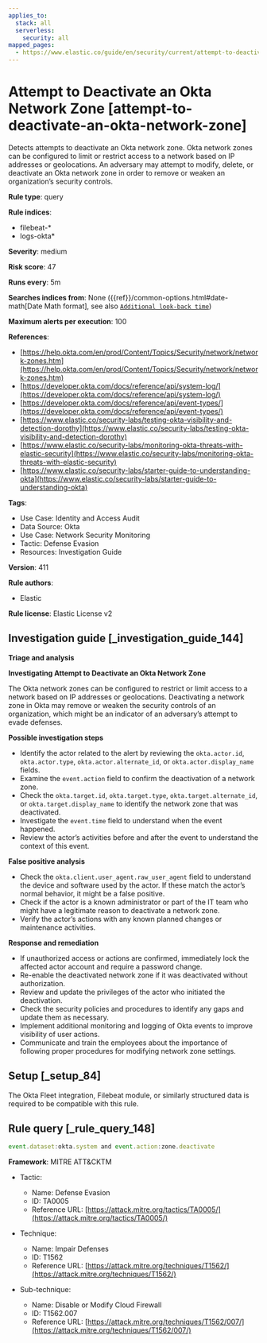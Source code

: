 ```yaml
---
applies_to:
  stack: all
  serverless:
    security: all
mapped_pages:
  - https://www.elastic.co/guide/en/security/current/attempt-to-deactivate-an-okta-network-zone.html
---
```


# Attempt to Deactivate an Okta Network Zone [attempt-to-deactivate-an-okta-network-zone]

Detects attempts to deactivate an Okta network zone. Okta network zones can be configured to limit or restrict access to a network based on IP addresses or geolocations. An adversary may attempt to modify, delete, or deactivate an Okta network zone in order to remove or weaken an organization’s security controls.

**Rule type**: query

**Rule indices**:

* filebeat-*
* logs-okta*

**Severity**: medium

**Risk score**: 47

**Runs every**: 5m

**Searches indices from**: None ({{ref}}/common-options.html#date-math[Date Math format], see also [`Additional look-back time`](docs-content://solutions/security/detect-and-alert/create-detection-rule.md#rule-schedule))

**Maximum alerts per execution**: 100

**References**:

* [https://help.okta.com/en/prod/Content/Topics/Security/network/network-zones.htm](https://help.okta.com/en/prod/Content/Topics/Security/network/network-zones.htm)
* [https://developer.okta.com/docs/reference/api/system-log/](https://developer.okta.com/docs/reference/api/system-log/)
* [https://developer.okta.com/docs/reference/api/event-types/](https://developer.okta.com/docs/reference/api/event-types/)
* [https://www.elastic.co/security-labs/testing-okta-visibility-and-detection-dorothy](https://www.elastic.co/security-labs/testing-okta-visibility-and-detection-dorothy)
* [https://www.elastic.co/security-labs/monitoring-okta-threats-with-elastic-security](https://www.elastic.co/security-labs/monitoring-okta-threats-with-elastic-security)
* [https://www.elastic.co/security-labs/starter-guide-to-understanding-okta](https://www.elastic.co/security-labs/starter-guide-to-understanding-okta)

**Tags**:

* Use Case: Identity and Access Audit
* Data Source: Okta
* Use Case: Network Security Monitoring
* Tactic: Defense Evasion
* Resources: Investigation Guide

**Version**: 411

**Rule authors**:

* Elastic

**Rule license**: Elastic License v2

## Investigation guide [_investigation_guide_144]

**Triage and analysis**

**Investigating Attempt to Deactivate an Okta Network Zone**

The Okta network zones can be configured to restrict or limit access to a network based on IP addresses or geolocations. Deactivating a network zone in Okta may remove or weaken the security controls of an organization, which might be an indicator of an adversary’s attempt to evade defenses.

**Possible investigation steps**

* Identify the actor related to the alert by reviewing the `okta.actor.id`, `okta.actor.type`, `okta.actor.alternate_id`, or `okta.actor.display_name` fields.
* Examine the `event.action` field to confirm the deactivation of a network zone.
* Check the `okta.target.id`, `okta.target.type`, `okta.target.alternate_id`, or `okta.target.display_name` to identify the network zone that was deactivated.
* Investigate the `event.time` field to understand when the event happened.
* Review the actor’s activities before and after the event to understand the context of this event.

**False positive analysis**

* Check the `okta.client.user_agent.raw_user_agent` field to understand the device and software used by the actor. If these match the actor’s normal behavior, it might be a false positive.
* Check if the actor is a known administrator or part of the IT team who might have a legitimate reason to deactivate a network zone.
* Verify the actor’s actions with any known planned changes or maintenance activities.

**Response and remediation**

* If unauthorized access or actions are confirmed, immediately lock the affected actor account and require a password change.
* Re-enable the deactivated network zone if it was deactivated without authorization.
* Review and update the privileges of the actor who initiated the deactivation.
* Check the security policies and procedures to identify any gaps and update them as necessary.
* Implement additional monitoring and logging of Okta events to improve visibility of user actions.
* Communicate and train the employees about the importance of following proper procedures for modifying network zone settings.


## Setup [_setup_84]

The Okta Fleet integration, Filebeat module, or similarly structured data is required to be compatible with this rule.


## Rule query [_rule_query_148]

```js
event.dataset:okta.system and event.action:zone.deactivate
```

**Framework**: MITRE ATT&CKTM

* Tactic:

    * Name: Defense Evasion
    * ID: TA0005
    * Reference URL: [https://attack.mitre.org/tactics/TA0005/](https://attack.mitre.org/tactics/TA0005/)

* Technique:

    * Name: Impair Defenses
    * ID: T1562
    * Reference URL: [https://attack.mitre.org/techniques/T1562/](https://attack.mitre.org/techniques/T1562/)

* Sub-technique:

    * Name: Disable or Modify Cloud Firewall
    * ID: T1562.007
    * Reference URL: [https://attack.mitre.org/techniques/T1562/007/](https://attack.mitre.org/techniques/T1562/007/)



